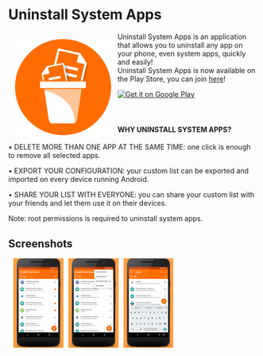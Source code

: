 # Uninstall System Apps
<img src="/resources_readme/Launch_icon.png" align="left" width="200" hspace="10" vspace="10">Uninstall System Apps is an application that allows you to uninstall any app on your phone, even system apps, quickly and easily! <br/>
Uninstall System Apps is now available on the Play Store, you can join [here](https://play.google.com/store/apps/details?id=com.sernic.uninstallsystemapps)!</br>

<div style="display:flex;" >
  <a href="https://play.google.com/store/apps/details?id=com.sernic.uninstallsystemapps">
      <img alt="Get it on Google Play"
          height="80"
          src="https://play.google.com/intl/en_us/badges/images/generic/en_badge_web_generic.png" />
  </a>
</div>
</br></br>

#### WHY UNINSTALL SYSTEM APPS? 

  • DELETE MORE THAN ONE APP AT THE SAME TIME: one click is enough to remove all selected apps. <br/>

  • EXPORT YOUR CONFIGURATION: your custom list can be exported and imported on every device running Android. <br/>

  • SHARE YOUR LIST WITH EVERYONE: you can share your custom list with your friends and let them use it on their devices.<br/>

  Note: root permissions is required to uninstall system apps.

## Screenshots
<div style="display:flex;" >
  <img style="margin-left:10px;" src="/resources_readme/EN_ScreenshotFirstScreen.png" width="20%" >
  <img style="margin-left:10px;" src="/resources_readme/EN_ScreenshotMenu.png" width="20%" >
  <img style="margin-left:10px;" src="/resources_readme/EN_ScreenshotSearch.png" width="20%" >
</div>
